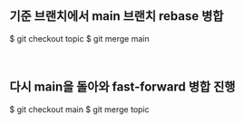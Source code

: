 ## 기준 브랜치에서 main 브랜치 rebase 병합
$ git checkout topic
$ git merge main

<br>

## 다시 main을 돌아와 fast-forward 병합 진행
$ git checkout main
$ git merge topic

